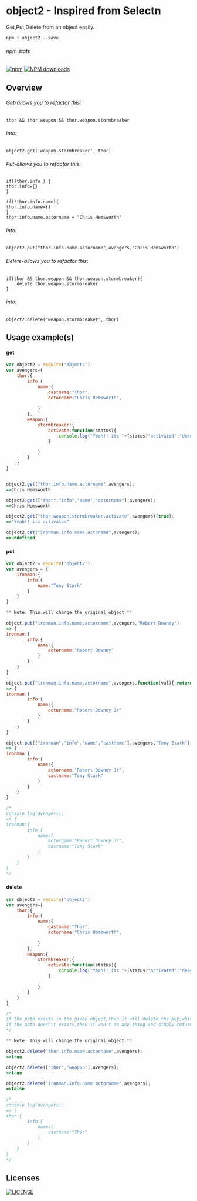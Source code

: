 # object2 - Inspired from Selectn
Get,Put,Delete from an object easily.

```shell
npm i object2 --save
```

###### npm stats

[![npm](https://img.shields.io/npm/v/object2.svg)](https://www.npmjs.org/package/object2) [![NPM downloads](https://img.shields.io/npm/dm/object2.svg)](https://www.npmjs.org/package/object2) 


## Overview

###### Get-allows you to refactor this:

    thor && thor.weapon && thor.weapon.stormbreaker 

###### into:

    object2.get('weapon.stormbreaker', thor)


###### Put-allows you to refactor this:

    if(!thor.info ) {
    thor.info={}
    }
    
    if(!thor.info.name){
    thor.info.name={}
    }
    thor.info.name.actorname = "Chris Hemsworth"

###### into:

    object2.put("thor.info.name.actorname",avengers,"Chris Hemsworth")
 
 
###### Delete-allows you to refactor this:

    if(thor && thor.weapon && thor.weapon.stormbreaker){
        delete thor.weapon.stormbreaker
    }

###### into:

    object2.delete('weapon.stormbreaker', thor)
      
## Usage example(s)
#### get

```js
var object2 = require('object2')
var avengers={
    thor:{
        info:{
            name:{
                castname:"Thor",
                actorname:"Chris Hemsworth",
                
            }
        },
        weapon:{
            stormbreaker:{
                activate:function(status){
                    console.log("Yeah!! its "+(status?"activated":"deactivated"));
                }

            }
        }
    }
}


object2.get("thor.info.name.actorname",avengers);
=>Chris Hemsworth

object2.get(["thor","info","name","actorname"],avengers);
=>Chris Hemsworth

object2.get("thor.weapon.stormbreaker.activate",avengers)(true);
=>"Yeah!! its activated"

object2.get("ironman.info.name.actoname",avengers);
=>undefined

```

#### put

```js
var object2 = require('object2')
var avengers = {
    ironman:{
        info:{
            name:"Tony Stark"
        }
    }
}

** Note: This will change the original object **

object.put("ironman.info.name.actorname",avengers,"Robert Downey")
=> {
ironman:{
        info:{
            name:{
                actorname:"Robert Downey"
            }
        }
    }
}

object.put("ironman.info.name.actorname",avengers,function(val){ return val+" Jr"})
=> {
ironman:{
        info:{
            name:{
                actorname:"Robert Downey Jr"
            }
        }
    }
}

object.put(["ironman","info","name","castname"],avengers,"Tony Stark")
=> {
ironman:{
        info:{
            name:{
                actorname:"Robert Downey Jr",
                castname:"Tony Stark"
            }
        }
    }
}

/*
console.log(avengers);
=> {
ironman:{
        info:{
            name:{
                actorname:"Robert Downey Jr",
                castname:"Tony Stark"
            }
        }
    }
}
*/
```
#### delete
```js
var object2 = require('object2')
var avengers={
    thor:{
        info:{
            name:{
                castname:"Thor",
                actorname:"Chris Hemsworth",
                
            }
        },
        weapon:{
            stormbreaker:{
                activate:function(status){
                    console.log("Yeah!! its "+(status?"activated":"deactivated"));
                }

            }
        }
    }
}

/*
If the path exists in the given object,then it will delete the key,which is the path, from the object and return true.
If the path doesn't exists,then it won't do any thing and simply returns false.
*/

** Note: This will change the original object **

object2.delete("thor.info.name.actorname",avengers);
=>true

object2.delete(["thor","weapon"],avengers);
=>true

object2.delete("ironman.info.name.actorname",avengers);
=>false

/*
console.log(avengers);
=> {
thor:{
        info:{
            name:{
                castname:"Thor"
            }
        }
    }
}
*/

```


## Licenses
[![LICENSE](http://img.shields.io/npm/l/object2.svg)](license)

